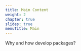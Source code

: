 ```yaml
---
title: Main Content
weight: 2
chapter: true
slides: true
menuTitle: Main
---
```


Why and how develop packages?